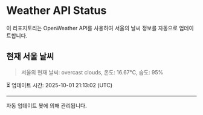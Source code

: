 
# Weather API Status

이 리포지토리는 OpenWeather API를 사용하여 서울의 날씨 정보를 자동으로 업데이트합니다.

## 현재 서울 날씨
> 서울의 현재 날씨: overcast clouds, 온도: 16.67°C, 습도: 95%

⏳ 업데이트 시간: 2025-10-01 21:13:02 (UTC)

---
자동 업데이트 봇에 의해 관리됩니다.
